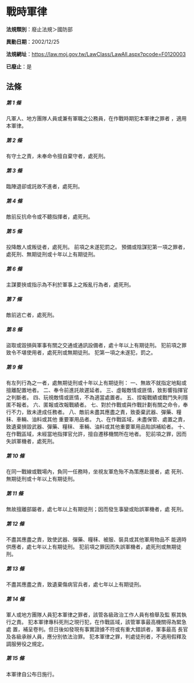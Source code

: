 # 戰時軍律

**法規類別**：廢止法規＞國防部

**異動日期**：2002/12/25  

**法規網址**：https://law.moj.gov.tw/LawClass/LawAll.aspx?pcode=F0120003

**已廢止**：是



## 法條
##### 第 1 條
凡軍人、地方團隊人員或兼有軍職之公務員，在作戰時期犯本軍律之罪者
，適用本軍律。


##### 第 2 條
有守土之責，未奉命令擅自棄守者，處死刑。


##### 第 3 條
臨陣退卻或託故不進者，處死刑。


##### 第 4 條
敵前反抗命令或不聽指揮者，處死刑。


##### 第 5 條
投降敵人或叛徒者，處死刑。
前項之未遂犯罰之。
預備或陰謀犯第一項之罪者，處死刑、無期徒刑或十年以上有期徒刑。


##### 第 6 條
主謀要挾或指示為不利於軍事上之叛亂行為者，處死刑。


##### 第 7 條
敵前逃亡者，處死刑。


##### 第 8 條
盜取或毀損與軍事有關之交通或通訊設備者，處十年以上有期徒刑。
犯前項之罪致令不堪使用者，處死刑或無期徒刑。
犯第一項之未遂犯，罰之。

##### 第 9 條
有左列行為之一者，處無期徒刑或十年以上有期徒刑：
一、無故不就指定地點或擅離配置地者。
二、奉令前進託故遲延者。
三、虛報敵情或匪情，致影響指揮官之判斷者。
四、玩視敵情或匪情，不為適當處置者。
五、捏報戰績或戰鬥失利隱匿不報者。
六、匿報或改報戰績者。
七、對於作戰或與作戰計劃有關之命令，奉行不力，致未達成任務者。
八、敵前未盡其應盡之責，致委棄武器、彈藥、糧秣、車輛、油料或其他
    重要軍用品者。
九、在作戰區域，未盡保管、處置之責，致遺棄損毀武器、彈藥、糧秣、
    車輛、油料或其他重要軍用品貽誤補給者。
十、在作戰區域，未經當地指揮官允許，擅自遷移機關所在地者。
犯前項之罪，因而失誤軍機者，處死刑。

##### 第 10 條
在同一戰線或戰場內，負同一任務時，坐視友軍危殆不為策應赴援者，處
死刑、無期徒刑或十年以上有期徒刑。


##### 第 11 條
無故擅離部屬者，處七年以上有期徒刑；因而發生事變或貽誤軍機者，處
死刑。


##### 第 12 條
不盡其應盡之責，致使武器、彈藥、糧秣、被服、裝具或其他軍用物品不
能適時供應者，處七年以上有期徒刑。
犯前項之罪因而失誤軍機者，處死刑或無期徒刑。


##### 第 13 條
不盡其應盡之責，致遺棄傷病官兵者，處七年以上有期徒刑。


##### 第 14 條
軍人或地方團隊人員犯本軍律之罪者，該管各級政治工作人員有檢舉及監
察其執行之責。
犯本軍律專科死刑之現行犯，在作戰區域，該管軍事最高機關得為緊急處
置，補呈卷判。但日後如發現有事實證據不符或有重大錯誤者，軍事最高
長官及各級承辦人員，應分別依法治罪。
犯本軍律之罪，判處徒刑者，不適用假釋及調服勞役之規定。

##### 第 15 條
本軍律自公布日施行。



